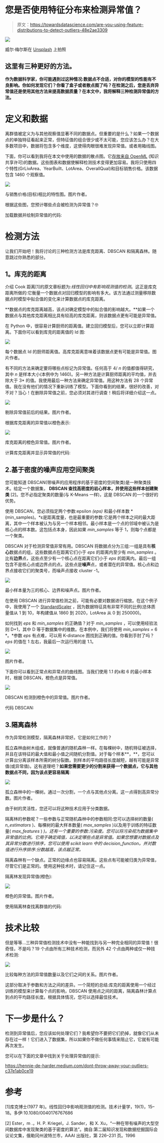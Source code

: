 # 您是否使用特征分布来检测异常值？

> 原文：<https://towardsdatascience.com/are-you-using-feature-distributions-to-detect-outliers-48e2ae3309>

![](img/ac56e1e0b8e0a11bced4266259be33ed.png)

威尔·梅尔斯在 [Unsplash](https://unsplash.com?utm_source=medium&utm_medium=referral) 上拍照

## 这里有三种更好的方法。

**作为数据科学家，你可能遇到过这种情况:数据点不合适，对你的模型的性能有不良影响。你如何发现它们？你看了盒子或者散点图了吗？在检测之后，您是丢弃异常值还是使用其他方法来提高数据质量？在本文中，我将解释三种检测异常值的方法。**

# 定义和数据

离群值被定义为与其他观察值显著不同的数据点。但重要的是什么？如果一个数据点的单独特征看起来正常，但特征值的组合很少或不太可能，您应该怎么办？在大多数项目中，数据将包含多个维度，这使得肉眼很难发现异常值。或者用箱线图。

下面，你可以看到我将在本文中使用的数据的散点图。它[存放来自 OpenML](https://www.openml.org/search?type=data&sort=runs&id=41211&status=active) (知识共享许可)的数据。这些图表和数据使解释检测技术变得更加容易。我将只使用四个特性(GrLivArea、YearBuilt、LotArea、OverallQual)和目标销售价格。该数据包含 1460 个观察值。

![](img/8acef2f90d30715a00cde3e7bd640087.png)

与销售价格(目标)相比的特性图。图片作者。

根据这些图，您预计哪些点会被检测为异常值？🤓

加载数据并绘制异常值的代码:

# 检测方法

让我们开始吧！我将讨论的三种检测方法是库克距离、DBSCAN 和隔离森林。随意跳过你熟悉的部分。

## **1。库克的距离**

介绍 Cook 距离[1]的原文章标题为:*线性回归中有影响观测值的检测*。这正是库克距离所做的:它衡量一个数据点对回归模型的影响有多大。该方法通过测量移除数据点时模型中拟合值的变化来计算数据点的库克距离。

**数据点的库克距离越高，该点对确定模型中的拟合值的影响越大。**如果一个数据点与其他库克距离相比具有较高的库克距离，则该数据点更有可能是异常值。

在 Python 中，很容易计算厨师的距离值。建立回归模型后，您可以立即计算距离。下面你可以看到库克的距离值的 Id 图:

![](img/ba557217bace2c0f1317b42216b27923.png)

每个数据点 Id 的厨师距离值。高库克距离意味着该数据点更有可能是异常值。图片作者。

有不同的方法来确定要将哪些点标记为异常值。任何高于 4/ *n* 的值都值得研究，其中 *n* 是样本大小(本例中为 1460)。另一种方法是计算厨师距离的平均值，并去除大于 3* 的值。我使用最后一种方法来确定异常值。用这种方法有 28 个异常值。我在没有他们的情况下重新训练了模型。下面你看到的结果，很好的改善，对不对？当心！在删除异常值之前，您必须对其进行调查！稍后将详细介绍这一点。

![](img/7ae17e45fcd83bec5bf60b583b0127c3.png)

剔除异常值前后的结果。图片作者。

根据库克距离的异常值以橙色表示:

![](img/01201fa2063650b44d29d27159863cd5.png)

库克距离的橙色异常值。图片作者。

计算库克距离并显示异常值的代码:

## 2.基于密度的噪声应用空间聚类

您可能知道 DBSCAN(带噪声的应用程序的基于密度的空间聚类)是一种聚类技术。给定一个数据集， **DBSCAN 查找高密度的岩心样本，并使用这些样本创建聚类** [2]。您不必指定聚类的数量(与 K-Means 一样)，这是 DBSCAN 的一个很好的优势。

使用 DBSCAN，您必须指定两个参数:epsilon *(eps)* 和最小样本数 *(min_samples)。*ε是距离度量，也是最重要的参数:它是两个样本之间的最大距离，其中一个样本被认为与另一个样本相邻。最小样本是一个点的邻域中被认为是核心点的样本数。这包括点本身，因此如果 *min_samples* 等于 1，则每个点都是一个聚类。

DBSCAN 对于检测异常值非常有用。DBSCAN 将数据点分为三组:一组是具有**核心**数据点的组，这些数据点在距离它们小于 *eps* 的距离内至少有 *min_samples* 。比有**边界**点，这些点至少有一个核心点在距离它们小于 *eps* 的距离内。最后一组包含不是核心点或边界点的点。这些点是**噪声**点，或者潜在的异常值。核心点和边界点接收它们的聚类号，而噪声点接收 cluster -1。

![](img/6542ba009a3159dbc71d75586d855478.png)

最小样本量为三的核心、边界和噪声点。图片作者。

在使用 DBSCAN 进行异常值检测之前，可能有必要对数据进行缩放。在这个例子中，我使用了一个 [StandardScaler](https://scikit-learn.org/stable/modules/generated/sklearn.preprocessing.StandardScaler.html) ，因为数据特征具有非常不同的比例(总体质量值从 1 到 10，年构建值从 1860 到 2020，LotArea 从 0 到 250000)。

如何找到 *eps* 和 *min_samples* 的正确值？对于 *min_samples* ，可以使用经验法则 D+1，其中 D 等于数据集中的维数。在本例中，我们将使用 *min_samples =* 6 *。*参数 *eps* 有点难，可以用 K-distance 图找到正确的值。你看到手肘了吗？ *eps* 的值在 1 左右，我最后一次运行用的是 1.1。

![](img/b9ed9827ad7ee62a41e2c07b0290dc73.png)

图片作者。

下面你可以看到正常点和异常点的曲线图。当我们使用 1.1 的ε和 6 的最小样本时，根据 DBSCAN，橙色点是异常值。

![](img/a72d0031c96e092ede3e4fdc65cc73d4.png)

DBSCAN 检测到橙色中的异常值。图片作者。

代码 DBSCAN:

## 3.隔离森林

作为异常检测模型，隔离森林非常好。它是如何工作的？

孤立森林由树木组成，就像普通的随机森林一样。在每棵树中，随机特征被选择，并且在该特征的最大值和最小值之间随机分割值。对于每个样本**，**，您可以计算出分离该样本所需的树分裂数。到样本的平均路径长度越短，越有可能是异常值(或异常值)。这有道理吧？**如果您需要更少的分割来获得一个数据点，它与其他数据点不同，因为该点更容易隔离**:

![](img/5dbb852fb8c6d50ce09c7fe34b136b07.png)

孤立森林中的一棵树。通过一次分割，一个点与其他点分离。这一点得到高异常分数。图片作者。

由于树的灵活性，您还可以将这种技术应用于分类数据。

隔离林的参数呢？一些参数与正常随机森林中的参数相同:您可以选择树的数量( *n_estimators* )、每棵树的最大样本数量( *max_samples* )以及用于训练的特征数量( *max_features* ) *)。还有一个重要的参数:污染度。您可以将污染视为数据集中异常值的比例。它用于确定阈值，以决定哪些点是异常值。如果您想要对数据点及其异常分数进行排序，您可以使用 scikit learn 中的 decision_function。并对数值进行升序排序:分数越高，该点越正常。*

隔离森林有一个缺点。正常的边缘点也容易隔离。这些点有可能被归类为异常值，尽管它们是正常的。使用这种技术时，请记住这一点。

隔离林发现异常值(橙色):

![](img/8813da8693e5c2d82a77ea53a67c72af.png)

橙色的异常值。图片作者。

使用隔离林查找离群值的代码:

# 技术比较

但是等等…三种异常值检测技术中没有一种能找到与另一种完全相同的异常值！很奇怪，不是吗？19 个点由所有三种技术检测，而另外 42 个点由两种或仅一种技术检测:

![](img/54aa864af5cbfc5a553ac78eb01f07f7.png)

比较每种方法的异常值数量以及它们之间的关系。图片作者。

这部分取决于参数和方法之间的差异。一个简短的总结:库克的距离使用一个经过训练的模型来计算每个点的影响，DBSCAN 使用点之间的距离，隔离森林计算点到点的平均路径长度。根据具体情况，您可以选择最佳技术。

# 下一步是什么？

检测到异常值后，您应该如何处理它们？我希望你不要把它们扔掉，就像它们从未存在过一样！它们进入了数据集，所以如果你不做任何事情来阻止它，它就有可能再次发生。

您可以在下面的文章中找到关于处理异常值的提示:

<https://hennie-de-harder.medium.com/dont-throw-away-your-outliers-c37e1ab0ce19>  

# 参考

[1]库克博士(1977 年)。线性回归中影响观测值的检测。技术计量学，19(1)，15–18。多伊:10.1080/0040176767686

[2] Ester，m .，H. P. Kriegel，J. Sander，和 X. Xu，“一种在带有噪声的大型空间数据库中发现聚类的基于密度的算法”。摘自:第二届知识发现和数据挖掘国际会议论文集，俄勒冈州波特兰市，AAAI 出版社，第 226–231 页。1996